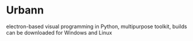 # Urbann
electron-based visual programming in Python, multipurpose toolkit, builds can be downloaded for Windows and Linux
